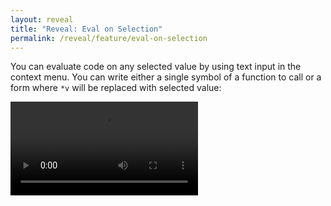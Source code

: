```yaml
---
layout: reveal
title: "Reveal: Eval on Selection"
permalink: /reveal/feature/eval-on-selection
---
```

You can evaluate code on any selected value by using text input in the context menu. You can write either a single symbol of a function to call or a form where `*v` will be replaced with selected value:

<video controls><source src="/assets/reveal/eval-on-selection.mp4" type="video/mp4"></source></video>